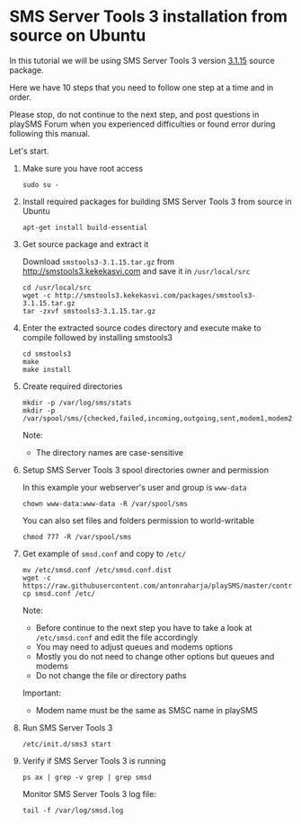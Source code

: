 # SMS Server Tools 3 installation from source on Ubuntu

In this tutorial we will be using SMS Server Tools 3 version [3.1.15](http://smstools3.kekekasvi.com/packages/smstools3-3.1.15.tar.gz) source package.

Here we have 10 steps that you need to follow one step at a time and in order.

Please stop, do not continue to the next step, and post questions in playSMS Forum when you experienced difficulties or found error during following this manual.

Let's start.

1.  Make sure you have root access

    ```
    sudo su -
    ```

2.  Install required packages for building SMS Server Tools 3 from source in Ubuntu

    ```
    apt-get install build-essential
    ```

3.  Get source package and extract it

    Download `smstools3-3.1.15.tar.gz` from http://smstools3.kekekasvi.com and save it in `/usr/local/src`

    ```
    cd /usr/local/src
    wget -c http://smstools3.kekekasvi.com/packages/smstools3-3.1.15.tar.gz
    tar -zxvf smstools3-3.1.15.tar.gz
    ```

4.  Enter the extracted source codes directory and execute make to compile followed by installing smstools3

    ```
    cd smstools3
    make
    make install
    ```

5.  Create required directories

    ```
    mkdir -p /var/log/sms/stats
    mkdir -p /var/spool/sms/{checked,failed,incoming,outgoing,sent,modem1,modem2}
    ```
    
    Note:
    
    - The directory names are case-sensitive

6.  Setup SMS Server Tools 3 spool directories owner and permission

    In this example your webserver's user and group is `www-data`
   
    ```
    chown www-data:www-data -R /var/spool/sms
    ```
    
    You can also set files and folders permission to world-writable
    
    ```
    chmod 777 -R /var/spool/sms
    ```

7.  Get example of `smsd.conf` and copy to `/etc/`

    ```
    mv /etc/smsd.conf /etc/smsd.conf.dist
    wget -c https://raw.githubusercontent.com/antonraharja/playSMS/master/contrib/smstools/smsd.conf
    cp smsd.conf /etc/
    ```
    
    Note:
   
    - Before continue to the next step you have to take a look at `/etc/smsd.conf` and edit the file accordingly
    - You may need to adjust queues and modems options
    - Mostly you do not need to change other options but queues and modems
    - Do not change the file or directory paths
    
    Important:
    
    - Modem name must be the same as SMSC name in playSMS

8.  Run SMS Server Tools 3

    ```
    /etc/init.d/sms3 start
    ```

10. Verify if SMS Server Tools 3 is running

    ```
    ps ax | grep -v grep | grep smsd
    ```
    
    Monitor SMS Server Tools 3 log file:
    
    ```
    tail -f /var/log/smsd.log
    ```

